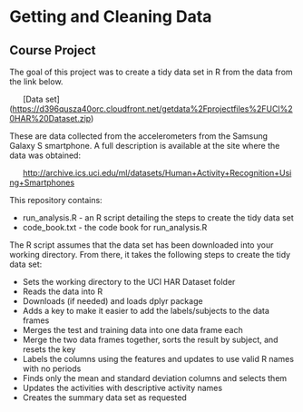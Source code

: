 # Getting and Cleaning Data
## Course Project

The goal of this project was to create a tidy data set in R from the data from the link below.

&nbsp;&nbsp;&nbsp;&nbsp;&nbsp;&nbsp;[Data set] (https://d396qusza40orc.cloudfront.net/getdata%2Fprojectfiles%2FUCI%20HAR%20Dataset.zip)

These are data collected from the accelerometers from the Samsung Galaxy S smartphone. A full description is available at the site where the data was obtained: 

&nbsp;&nbsp;&nbsp;&nbsp;&nbsp;&nbsp;http://archive.ics.uci.edu/ml/datasets/Human+Activity+Recognition+Using+Smartphones

This repository contains:
* run_analysis.R - an R script detailing the steps to create the tidy data set
* code_book.txt - the code book for run_analysis.R

The R script assumes that the data set has been downloaded into your working directory. From there, it takes the following steps to create the tidy data set:
* Sets the working directory to the UCI HAR Dataset folder
* Reads the data into R
* Downloads (if needed) and loads dplyr package
* Adds a key to make it easier to add the labels/subjects to the data frames
* Merges the test and training data into one data frame each
* Merge the two data frames together, sorts the result by subject, and resets the key
* Labels the columns using the features and updates to use valid R names with no periods
* Finds only the mean and standard deviation columns and selects them
* Updates the activities with descriptive activity names
* Creates the summary data set as requested
